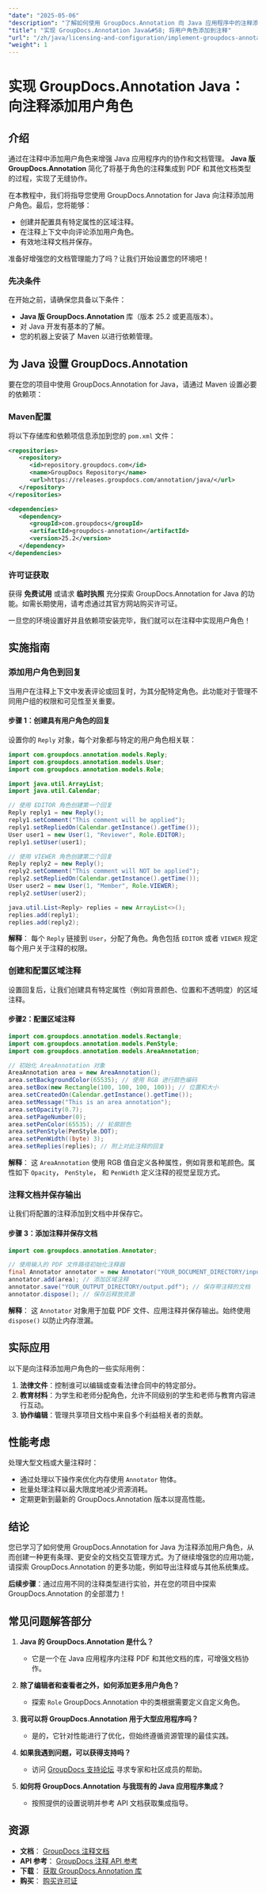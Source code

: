 ```yaml
---
"date": "2025-05-06"
"description": "了解如何使用 GroupDocs.Annotation 向 Java 应用程序中的注释添加用户角色，以增强文档管理和协作。"
"title": "实现 GroupDocs.Annotation Java&#58; 将用户角色添加到注释"
"url": "/zh/java/licensing-and-configuration/implement-groupdocs-annotation-java-user-roles/"
"weight": 1
---
```


# 实现 GroupDocs.Annotation Java：向注释添加用户角色

## 介绍

通过在注释中添加用户角色来增强 Java 应用程序内的协作和文档管理。 **Java 版 GroupDocs.Annotation** 简化了将基于角色的注释集成到 PDF 和其他文档类型的过程，实现了无缝协作。

在本教程中，我们将指导您使用 GroupDocs.Annotation for Java 向注释添加用户角色。最后，您将能够：
- 创建并配置具有特定属性的区域注释。
- 在注释上下文中向评论添加用户角色。
- 有效地注释文档并保存。

准备好增强您的文档管理能力了吗？让我们开始设置您的环境吧！

### 先决条件

在开始之前，请确保您具备以下条件：
- **Java 版 GroupDocs.Annotation** 库（版本 25.2 或更高版本）。
- 对 Java 开发有基本的了解。
- 您的机器上安装了 Maven 以进行依赖管理。

## 为 Java 设置 GroupDocs.Annotation

要在您的项目中使用 GroupDocs.Annotation for Java，请通过 Maven 设置必要的依赖项：

### Maven配置

将以下存储库和依赖项信息添加到您的 `pom.xml` 文件：

```xml
<repositories>
   <repository>
      <id>repository.groupdocs.com</id>
      <name>GroupDocs Repository</name>
      <url>https://releases.groupdocs.com/annotation/java/</url>
   </repository>
</repositories>

<dependencies>
   <dependency>
      <groupId>com.groupdocs</groupId>
      <artifactId>groupdocs-annotation</artifactId>
      <version>25.2</version>
   </dependency>
</dependencies>
```

### 许可证获取

获得 **免费试用** 或请求 **临时执照** 充分探索 GroupDocs.Annotation for Java 的功能。如需长期使用，请考虑通过其官方网站购买许可证。

一旦您的环境设置好并且依赖项安装完毕，我们就可以在注释中实现用户角色！

## 实施指南

### 添加用户角色到回复

当用户在注释上下文中发表评论或回复时，为其分配特定角色。此功能对于管理不同用户组的权限和可见性至关重要。

#### 步骤 1：创建具有用户角色的回复

设置你的 `Reply` 对象，每个对象都与特定的用户角色相关联：

```java
import com.groupdocs.annotation.models.Reply;
import com.groupdocs.annotation.models.User;
import com.groupdocs.annotation.models.Role;

import java.util.ArrayList;
import java.util.Calendar;

// 使用 EDITOR 角色创建第一个回复
Reply reply1 = new Reply();
reply1.setComment("This comment will be applied");
reply1.setRepliedOn(Calendar.getInstance().getTime());
User user1 = new User(1, "Reviewer", Role.EDITOR);
reply1.setUser(user1);

// 使用 VIEWER 角色创建第二个回复
Reply reply2 = new Reply();
reply2.setComment("This comment will NOT be applied");
reply2.setRepliedOn(Calendar.getInstance().getTime());
User user2 = new User(1, "Member", Role.VIEWER);
reply2.setUser(user2);

java.util.List<Reply> replies = new ArrayList<>();
replies.add(reply1);
replies.add(reply2);
```

**解释**： 每个 `Reply` 链接到 `User`，分配了角色。角色包括 `EDITOR` 或者 `VIEWER` 规定每个用户关于注释的权限。

### 创建和配置区域注释

设置回复后，让我们创建具有特定属性（例如背景颜色、位置和不透明度）的区域注释。

#### 步骤2：配置区域注释

```java
import com.groupdocs.annotation.models.Rectangle;
import com.groupdocs.annotation.models.PenStyle;
import com.groupdocs.annotation.models.AreaAnnotation;

// 初始化 AreaAnnotation 对象
AreaAnnotation area = new AreaAnnotation();
area.setBackgroundColor(65535); // 使用 RGB 进行颜色编码
area.setBox(new Rectangle(100, 100, 100, 100)); // 位置和大小
area.setCreatedOn(Calendar.getInstance().getTime());
area.setMessage("This is an area annotation");
area.setOpacity(0.7);
area.setPageNumber(0);
area.setPenColor(65535); // 轮廓颜色
area.setPenStyle(PenStyle.DOT);
area.setPenWidth((byte) 3);
area.setReplies(replies); // 附上对此注释的回复
```

**解释**： 这 `AreaAnnotation` 使用 RGB 值自定义各种属性，例如背景和笔颜色。属性如下 `Opacity`， `PenStyle`， 和 `PenWidth` 定义注释的视觉呈现方式。

### 注释文档并保存输出

让我们将配置的注释添加到文档中并保存它。

#### 步骤 3：添加注释并保存文档

```java
import com.groupdocs.annotation.Annotator;

// 使用输入的 PDF 文件路径初始化注释器
final Annotator annotator = new Annotator("YOUR_DOCUMENT_DIRECTORY/input.pdf");
annotator.add(area); // 添加区域注释
annotator.save("YOUR_OUTPUT_DIRECTORY/output.pdf"); // 保存带注释的文档
annotator.dispose(); // 保存后释放资源
```

**解释**： 这 `Annotator` 对象用于加载 PDF 文件、应用注释并保存输出。始终使用 `dispose()` 以防止内存泄漏。

## 实际应用

以下是向注释添加用户角色的一些实际用例：
1. **法律文件**：控制谁可以编辑或查看法律合同中的特定部分。
2. **教育材料**：为学生和老师分配角色，允许不同级别的学生和老师与教育内容进行互动。
3. **协作编辑**：管理共享项目文档中来自多个利益相关者的贡献。

## 性能考虑

处理大型文档或大量注释时：
- 通过处理以下操作来优化内存使用 `Annotator` 物体。
- 批量处理注释以最大限度地减少资源消耗。
- 定期更新到最新的 GroupDocs.Annotation 版本以提高性能。

## 结论

您已学习了如何使用 GroupDocs.Annotation for Java 为注释添加用户角色，从而创建一种更有条理、更安全的文档交互管理方式。为了继续增强您的应用功能，请探索 GroupDocs.Annotation 的更多功能，例如导出注释或与其他系统集成。

**后续步骤**：通过应用不同的注释类型进行实验，并在您的项目中探索 GroupDocs.Annotation 的全部潜力！

## 常见问题解答部分

1. **Java 的 GroupDocs.Annotation 是什么？**
   - 它是一个在 Java 应用程序内注释 PDF 和其他文档的库，可增强文档协作。

2. **除了编辑者和查看者之外，如何添加更多用户角色？**
   - 探索 `Role` GroupDocs.Annotation 中的类根据需要定义自定义角色。

3. **我可以将 GroupDocs.Annotation 用于大型应用程序吗？**
   - 是的，它针对性能进行了优化，但始终遵循资源管理的最佳实践。

4. **如果我遇到问题，可以获得支持吗？**
   - 访问 [GroupDocs 支持论坛](https://forum.groupdocs.com/c/annotation/) 寻求专家和社区成员的帮助。

5. **如何将 GroupDocs.Annotation 与我现有的 Java 应用程序集成？**
   - 按照提供的设置说明并参考 API 文档获取集成指导。

## 资源
- **文档**： [GroupDocs 注释文档](https://docs.groupdocs.com/annotation/java/)
- **API 参考**： [GroupDocs 注释 API 参考](https://reference.groupdocs.com/annotation/java/)
- **下载**： [获取 GroupDocs.Annotation 库](https://releases.groupdocs.com/annotation/java/)
- **购买**： [购买许可证](https://purchase.groupdocs.com/license)